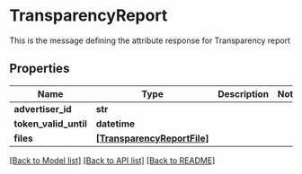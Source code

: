 # TransparencyReport

This is the message defining the attribute response for Transparency report

## Properties
Name | Type | Description | Notes
------------ | ------------- | ------------- | -------------
**advertiser_id** | **str** |  | 
**token_valid_until** | **datetime** |  | 
**files** | [**[TransparencyReportFile]**](TransparencyReportFile.md) |  | 

[[Back to Model list]](../README.md#documentation-for-models) [[Back to API list]](../README.md#documentation-for-api-endpoints) [[Back to README]](../README.md)


